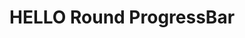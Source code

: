 # HELLO Round ProgressBar

[effect]:https://github.com/victorfan336/RoundProgressBar/blob/master/progress~1.gif
